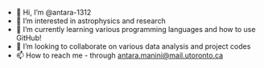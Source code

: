 - 👋 Hi, I’m @antara-1312
- 👀 I’m interested in astrophysics and research
- 🌱 I’m currently learning various programming languages and how to use GitHub!
- 💞️ I’m looking to collaborate on various data analysis and project codes
- 📫 How to reach me - through antara.manini@mail.utoronto.ca 

<!---
antara-1312/antara-1312 is a ✨ special ✨ repository because its `README.md` (this file) appears on your GitHub profile.
You can click the Preview link to take a look at your changes.
--->
